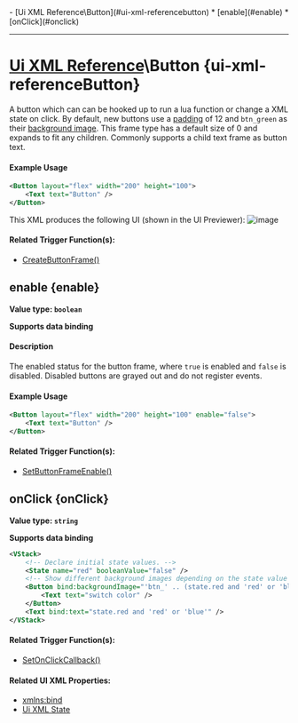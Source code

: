 <div id="toc" markdown="1">
- [Ui XML Reference\Button](#ui-xml-referencebutton)
  * [enable](#enable)
  * [onClick](#onclick)

</div>

***

# [Ui XML Reference](Ui-XML)\\Button {ui-xml-referenceButton}

[](overview-start)

A button which can can be hooked up to run a lua function or change a XML state on click. By default, new buttons use a [padding](Ui-XML-CommonAttributes#padding) of 12 and `btn_green` as their [background image](Ui-XML-CommonAttributes#backgroundimage). This frame type has a default size of 0 and expands to fit any children. Commonly supports a child text frame as button text.

#### Example Usage
[](example-usage-start)
```xml
<Button layout="flex" width="200" height="100">
    <Text text="Button" />
</Button>
```
This XML produces the following UI (shown in the UI Previewer):
![image](https://user-images.githubusercontent.com/34138206/149418802-2305c9c2-4027-4e59-8804-b016846e1224.png)

[](example-usage-end)

[](extra-section-start)
#### Related Trigger Function(s):
- [CreateButtonFrame()](Trigger-API-Reference-DCEI-Functions-Custom-UI#createbuttonframe-1)
[](extra-section-end)

[](overview-end)

## [](Button.enable)enable {enable}
**Value type: `boolean`**

**Supports data binding**

[](manual-wiki-start)

#### Description
[](description-start)
The enabled status for the button frame, where `true` is enabled and `false` is disabled. Disabled buttons are grayed out and do not register events.
[](description-end)

#### Example Usage
[](example-usage-start)
```xml
<Button layout="flex" width="200" height="100" enable="false">
    <Text text="Button" />
</Button>
```
[](example-usage-end)

[](extra-section-start)
#### Related Trigger Function(s):
- [SetButtonFrameEnable()](Trigger-API-Reference-DCEI-Functions-Custom-UI#void-setbuttonframeenabletransform-ui-bool-enable)
[](extra-section-end)

[](manual-wiki-end)

## [](Button.onClick)onClick {onClick}
**Value type: `string`**

**Supports data binding**

[](manual-wiki-start)

[](example-usage-start)
```xml
<VStack>
    <!-- Declare initial state values. -->
    <State name="red" booleanValue="false" />
    <!-- Show different background images depending on the state value and flip state value when clicked. -->
    <Button bind:backgroundImage="'btn_' .. (state.red and 'red' or 'blue')" bind:onClick="state.red = not state.red">
        <Text text="switch color" />
    </Button>
    <Text bind:text="state.red and 'red' or 'blue'" />
</VStack>
```
[](example-usage-end)
[](extra-section-start)
#### Related Trigger Function(s):
- [SetOnClickCallback()](Trigger-API-Reference-DCEI-Events-Input#void-setonclickcallbacktransform-ui-object-callback)

#### Related UI XML Properties:
- [xmlns:bind](Ui-XML-CommonAttributes#xmlnsbind)
- [Ui XML State](Ui-XML-State)
[](extra-section-end)

[](manual-wiki-end)

